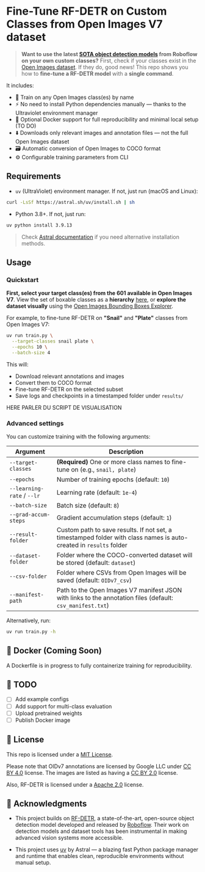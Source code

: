 # Fine-Tune RF-DETR on Custom Classes from Open Images V7 dataset

> **Want to use the latest [SOTA object detection models](https://github.com/roboflow/rf-detr) from Roboflow on your own custom classes?** First, check if your classes exist in the [Open Images dataset](https://storage.googleapis.com/openimages/web/index.html). If they do, good news! This repo shows you how to **fine-tune a RF-DETR model** with a **single command**.

It includes:

- 🔧 Train on any Open Images class(es) by name
- ⚡ No need to install Python dependencies manually — thanks to the Ultraviolet environment manager
- 🐳 Optional Docker support for full reproducibility and minimal local setup (TO DO)
- ⬇️ Downloads only relevant images and annotation files — not the full Open Images dataset
- 🗃️ Automatic conversion of Open Images to COCO format
- ⚙️ Configurable training parameters from CLI

## Requirements

- `uv` (UltraViolet) environment manager. If not, just run (macOS and Linux):

```bash
curl -LsSf https://astral.sh/uv/install.sh | sh
```

- Python 3.8+. If not, just run:

```bash
uv python install 3.9.13
```

> Check [Astral documentation](https://docs.astral.sh/uv/getting-started/installation) if you need alternative installation methods.

## Usage

### Quickstart

**First, select your target class(es) from the 601 available in Open Images V7**. View the set of boxable classes as a **hierarchy** [here](https://storage.googleapis.com/openimages/2018_04/bbox_labels_600_hierarchy_visualizer/circle.html), or **explore the dataset visually** using the [Open Images Bounding Boxes Explorer](https://storage.googleapis.com/openimages/web/visualizer/index.html?type=detection).

For example, to fine-tune RF-DETR on **"Snail"** and **"Plate"** classes from Open Images V7:

```bash
uv run train.py \
  --target-classes snail plate \
  --epochs 10 \
  --batch-size 4
```

This will:

- Download relevant annotations and images
- Convert them to COCO format
- Fine-tune RF-DETR on the selected subset
- Save logs and checkpoints in a timestamped folder under `results/`

HERE PARLER DU SCRIPT DE VISUALISATION

### Advanced settings

You can customize training with the following arguments:

| Argument                   | Description                                                                                                        |
| -------------------------- | ------------------------------------------------------------------------------------------------------------------ |
| `--target-classes`         | **(Required)** One or more class names to fine-tune on (e.g., `snail, plate`)                                      |
| `--epochs`                 | Number of training epochs (default: `10`)                                                                          |
| `--learning-rate` / `--lr` | Learning rate (default: `1e-4`)                                                                                    |
| `--batch-size`             | Batch size (default: `8`)                                                                                          |
| `--grad-accum-steps`       | Gradient accumulation steps (default: `1`)                                                                         |
| `--result-folder`          | Custom path to save results. If not set, a timestamped folder with class names is auto-created in `results` folder |
| `--dataset-folder`         | Folder where the COCO-converted dataset will be stored (default: `dataset`)                                        |
| `--csv-folder`             | Folder where CSVs from Open Images will be saved (default: `OIDv7_csv`)                                            |
| `--manifest-path`          | Path to the Open Images V7 manifest JSON with links to the annotation files (default: `csv_manifest.txt`)          |

Alternatively, run:

```bash
uv run train.py -h
```

## 🐳 Docker (Coming Soon)

A Dockerfile is in progress to fully containerize training for reproducibility.

## 🧪 TODO

- [ ] Add example configs
- [ ] Add support for multi-class evaluation
- [ ] Upload pretrained weights
- [ ] Publish Docker image

## 📜 License

This repo is licensed under a [MIT License](LICENSE).

Please note that OIDv7 annotations are licensed by Google LLC under [CC BY 4.0](https://creativecommons.org/licenses/by/4.0/) license. The images are listed as having a [CC BY 2.0](https://creativecommons.org/licenses/by/2.0/) license.

Also, RF-DETR is licensed under a [Apache 2.0](https://www.apache.org/licenses/LICENSE-2.0) license.

## 🙏 Acknowledgments

- This project builds on [RF-DETR](https://github.com/roboflow/rf-detr), a state-of-the-art, open-source object detection model developed and released by [Roboflow](https://roboflow.com/). Their work on detection models and dataset tools has been instrumental in making advanced vision systems more accessible.

- This project uses [uv](https://github.com/astral-sh/uv) by Astral — a blazing fast Python package manager and runtime that enables clean, reproducible environments without manual setup.
